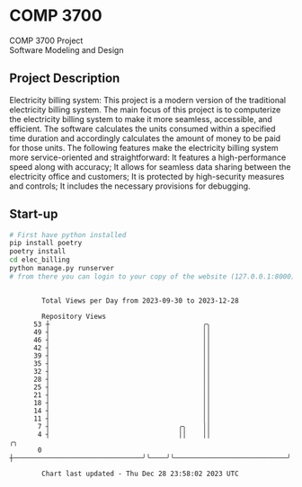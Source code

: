 # COMP 3700
COMP 3700 Project  
Software Modeling and Design
## Project Description
Electricity billing system: This project is a modern version of the traditional electricity billing system. The main focus of this project is to computerize the electricity billing system to make it more seamless, accessible, and efficient. The software calculates the units consumed within a specified time duration and accordingly calculates the amount of money to be paid for those units. The following features make the electricity billing system more service-oriented and straightforward: It features a high-performance speed along with accuracy; It allows for seamless data sharing between the electricity office and customers; It is protected by high-security measures and controls; It includes the necessary provisions for debugging.

## Start-up
```bash
# First have python installed
pip install poetry
poetry install
cd elec_billing
python manage.py runserver
# from there you can login to your copy of the website (127.0.0.1:8000), default creds are admin/admin
```

```

        Total Views per Day from 2023-09-30 to 2023-12-28

        Repository Views
      53 ┼                                      ╭╮
      49 ┤                                      ││
      46 ┤                                      ││
      42 ┤                                      ││
      39 ┤                                      ││
      35 ┤                                      ││
      32 ┤                                      ││
      28 ┤                                      ││
      25 ┤                                      ││
      21 ┤                                      ││
      18 ┤                                      ││
      14 ┤                                      ││
      11 ┤                                      ││
       7 ┤                                ╭╮    ││
       4 ┤                                ││    ││                            ╭╮
       0 ┼────────────────────────────────╯╰────╯╰────────────────────────────╯╰───────────────────

        Chart last updated - Thu Dec 28 23:58:02 2023 UTC
        
```
